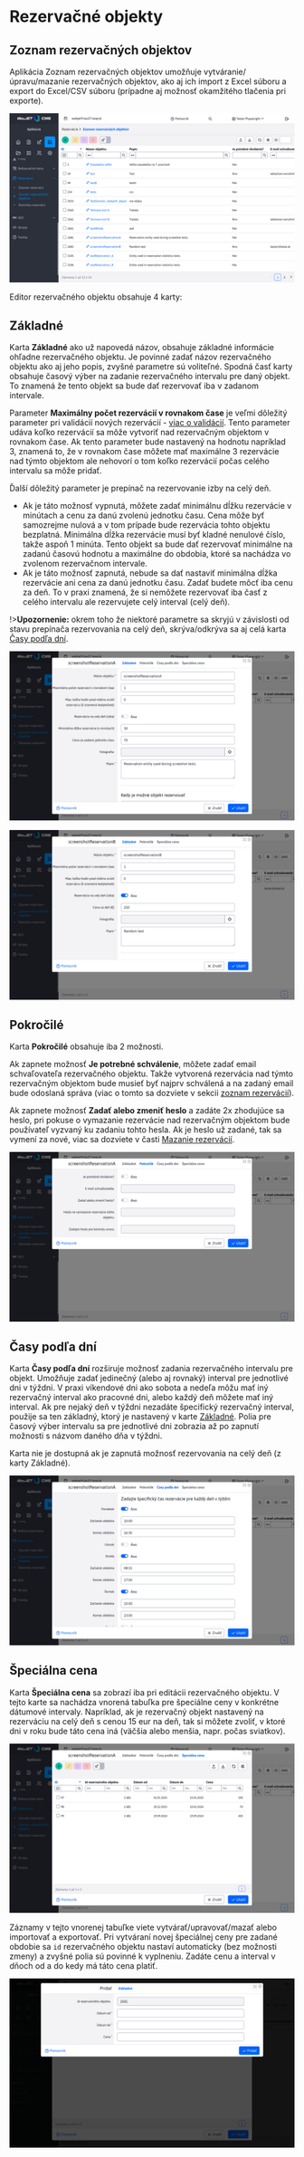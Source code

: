 # Rezervačné objekty

## Zoznam rezervačných objektov

Aplikácia Zoznam rezervačných objektov umožňuje vytváranie/úpravu/mazanie rezervačných objektov, ako aj ich import z Excel súboru a export do Excel/CSV súboru (prípadne aj možnosť okamžitého tlačenia pri exporte).

![](reservation_object-datatable.png)

Editor rezervačného objektu obsahuje 4 karty:

## Základné

Karta **Základné** ako už napovedá názov, obsahuje základné informácie ohľadne rezervačného objektu. Je povinné zadať názov rezervačného objektu ako aj jeho popis, zvyšné parametre sú voliteľné. Spodná časť karty obsahuje časový výber na zadanie rezervačného intervalu pre daný objekt. To znamená že tento objekt sa bude dať rezervovať iba v zadanom intervale.

Parameter **Maximálny počet rezervácií v rovnakom čase** je veľmi dôležitý parameter pri validácií nových rezervácií - [viac o validácií](../reservations/readme.md#validácia-rezervácií). Tento parameter udáva koľko rezervácií sa môže vytvoriť nad rezervačným objektom v rovnakom čase. Ak tento parameter bude nastavený na hodnotu napríklad 3, znamená to, že v rovnakom čase môžete mať maximálne 3 rezervácie nad týmto objektom ale nehovorí o tom koľko rezervácií počas celého intervalu sa môže pridať.

Ďalší dôležitý parameter je prepínač na rezervovanie izby na celý deň.

- Ak je táto možnosť vypnutá, môžete zadať minimálnu dĺžku rezervácie v minútach a cenu za danú zvolenú jednotku času. Cena môže byť samozrejme nulová a v tom prípade bude rezervácia tohto objektu bezplatná. Minimálna dĺžka rezervácie musí byť kladné nenulové číslo, takže aspoň 1 minúta. Tento objekt sa bude dať rezervovať minimálne na zadanú časovú hodnotu a maximálne do obdobia, ktoré sa nachádza vo zvolenom rezervačnom intervale.
- Ak je táto možnosť zapnutá, nebude sa dať nastaviť minimálna dĺžka rezervácie ani cena za danú jednotku času. Zadať budete môcť iba cenu za deň. To v praxi znamená, že si nemôžete rezervovať iba časť z celého intervalu ale rezervujete celý interval (celý deň).

!>**Upozornenie:** okrem toho že niektoré parametre sa skryjú v závislosti od stavu prepínača rezervovania na celý deň, skrýva/odkrýva sa aj celá karta [Časy podľa dní](#časy-podľa-dní).

![](reservation_object-editor_basic_tab.png)

![](reservation_object-editor_basic_tab_2.png)

## Pokročilé

Karta **Pokročilé** obsahuje iba 2 možnosti.

Ak zapnete možnosť **Je potrebné schválenie**, môžete zadať email schvaľovateľa rezervačného objektu. Takže vytvorená rezervácia nad týmto rezervačným objektom bude musieť byť najprv schválená a na zadaný email bude odoslaná správa (viac o tomto sa dozviete v sekcii [zoznam rezervácií](../reservations/readme.md#zoznam-rezervácií)).

Ak zapnete možnosť **Zadať alebo zmeniť heslo** a zadáte 2x zhodujúce sa heslo, pri pokuse o vymazanie rezervácie nad rezervačným objektom bude používateľ vyzvaný ku zadaniu tohto hesla. Ak je heslo už zadané, tak sa vymení za nové, viac sa dozviete v časti [Mazanie rezervácií](../reservations/readme.md#mazanie-rezervácií).

![](reservation_object-editor_advance_tab.png)

## Časy podľa dní

Karta **Časy podľa dní** rozširuje možnosť zadania rezervačného intervalu pre objekt. Umožňuje zadať jedinečný (alebo aj rovnaký) interval pre jednotlivé dni v týždni. V praxi víkendové dni ako sobota a nedeľa môžu mať iný rezervačný interval ako pracovné dni, alebo každý deň môžete mať iný interval. Ak pre nejaký deň v týždni nezadáte špecifický rezervačný interval, použije sa ten základný, ktorý je nastavený v karte [Základné](#základné). Polia pre časový výber intervalu sa pre jednotlivé dni zobrazia až po zapnutí možnosti s názvom daného dňa v týždni.

Karta nie je dostupná ak je zapnutá možnosť rezervovania na celý deň (z karty Základné).

![](reservation_object-editor_chooseDay_tab.png)

## Špeciálna cena

Karta **Špeciálna cena** sa zobrazí iba pri editácii rezervačného objektu. V tejto karte sa nachádza vnorená tabuľka pre špeciálne ceny v konkrétne dátumové intervaly. Napríklad, ak je rezervačný objekt nastavený na rezerváciu na celý deň s cenou 15 eur na deň, tak si môžete zvoliť, v ktoré dni v roku bude táto cena iná (väčšia alebo menšia, napr. počas sviatkov).

![](reservation_object-editor_prices_tab.png)

Záznamy v tejto vnorenej tabuľke viete vytvárať/upravovať/mazať alebo importovať a exportovať. Pri vytváraní novej špeciálnej ceny pre zadané obdobie sa ```id``` rezervačného objektu nastaví automaticky (bez možnosti zmeny) a zvyšné polia sú povinné k vyplneniu. Zadáte cenu a interval v dňoch od a do kedy má táto cena platiť.

![](reservation_object-editor_prices_add.png)